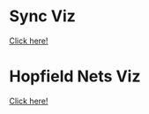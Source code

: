 # Sync Viz
[Click here!](http://htmlpreview.github.io/?https://github.com/mwortsma/hopfield/blob/master/sync.html)

# Hopfield Nets Viz
[Click here!](http://htmlpreview.github.io/?https://github.com/mwortsma/network-viz/blob/master/hopfield.html)

